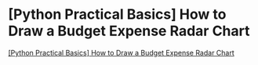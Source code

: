 # [Python Practical Basics] How to Draw a Budget Expense Radar Chart
[[Python Practical Basics] How to Draw a Budget Expense Radar Chart](https://aiwithcloud.com/2022/09/15/python_practical_basics_how_to_draw_a_budget_expense_radar_chart/)